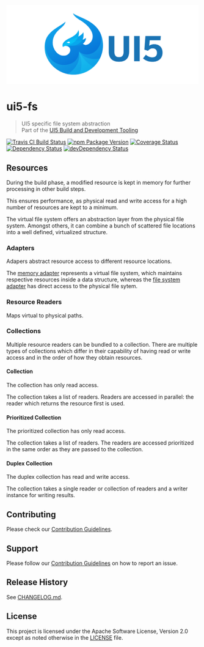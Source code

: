 ![UI5 icon](https://raw.githubusercontent.com/SAP/ui5-tooling/master/docs/images/UI5_logo_wide.png)

# ui5-fs
> UI5 specific file system abstraction  
> Part of the [UI5 Build and Development Tooling](https://github.com/SAP/ui5-tooling)

[![Travis CI Build Status](https://travis-ci.org/SAP/ui5-fs.svg?branch=master)](https://travis-ci.org/SAP/ui5-fs)
[![npm Package Version](https://badge.fury.io/js/%40ui5%2Ffs.svg)](https://www.npmjs.com/package/@ui5/fs)
[![Coverage Status](https://coveralls.io/repos/github/SAP/ui5-fs/badge.svg)](https://coveralls.io/github/SAP/ui5-fs)
[![Dependency Status](https://david-dm.org/SAP/ui5-fs/master.svg)](https://david-dm.org/SAP/ui5-fs/master)
[![devDependency Status](https://david-dm.org/SAP/ui5-fs/master/dev-status.svg)](https://david-dm.org/SAP/ui5-fs/master#info=devDependencies)

## Resources
During the build phase, a modified resource is kept in memory for further processing in other build steps.

This ensures performance, as physical read and write access for a high number of resources are kept to a minimum.

The virtual file system offers an abstraction layer from the physical file system. Amongst others, it can combine a bunch of scattered file locations into a well defined, virtualized structure.

### Adapters
Adapers abstract resource access to different resource locations.

The [memory adapter](lib/resources/adapters/Memory.js) represents a virtual file system, which maintains respective resources inside a data structure, whereas the [file system adapter](lib/resources/adapters/FileSystem.js) has direct access to the physical file sytem.

### Resource Readers
Maps virtual to physical paths.

### Collections
Multiple resource readers can be bundled to a collection. There are multiple types of collections which differ in their capability of having read or write access and in the order of how they obtain resources.

#### Collection
The collection has only read access.

The collection takes a list of readers. Readers are accessed in parallel: the reader which returns the resource first is used.

#### Prioritized Collection
The prioritized collection has only read access.

The collection takes a list of readers.
The readers are accessed prioritized in the same order as they are passed to the collection.

#### Duplex Collection
The duplex collection has read and write access.

The collection takes a single reader or collection of readers and a writer instance for writing results.

## Contributing
Please check our [Contribution Guidelines](https://github.com/SAP/ui5-tooling/blob/master/CONTRIBUTING.md).

## Support
Please follow our [Contribution Guidelines](https://github.com/SAP/ui5-tooling/blob/master/CONTRIBUTING.md#report-an-issue) on how to report an issue.

## Release History
See [CHANGELOG.md](CHANGELOG.md).

## License
This project is licensed under the Apache Software License, Version 2.0 except as noted otherwise in the [LICENSE](/LICENSE.txt) file.
